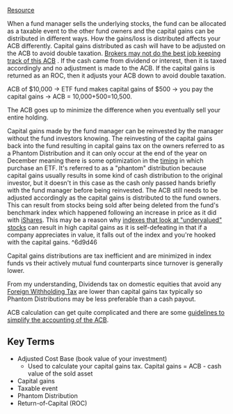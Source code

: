  [Resource](https://www.invesco.com/ca/en/insights/how-do-fund-distributions-affect-acb.html)
 

When a fund manager sells the underlying stocks, the fund can be allocated as a taxable event to the other fund owners and the capital gains can be distributed in different ways. How the gains/loss is distributed affects your ACB differently. Capital gains distributed as cash will have to be adjusted on the ACB to avoid double taxation. [Brokers may not do the best job keeping track of this ACB](Bookkeeping%20of%20ACB.md) . If the cash came from dividend or interest, then it is taxed accordingly and no adjustment is made to the ACB. If the capital gains is returned as an ROC, then it adjusts your ACB down to avoid double taxation. 

ACB of $10,000 -> ETF fund makes capital gains of $500 -> you pay the capital gains -> ACB = 10,000+500=10,500. 

The ACB goes up to minimize the difference when you eventually sell your entire holding. 

Capital gains made by the fund manager can be reinvested by the manager without the fund investors knowing. The reinvesting of the capital gains back into the fund resulting in capital gains tax on the owners referred to as a Phantom Distribution and it can only occur at the end of the year on December meaning there is some optimization in the [timing](ETF%20capital%20gains%20distribution%20practices.md#^79c224) in which purchase an ETF. It's referred to as a "phantom" distribution because capital gains usually results in some kind of cash distribution to the original investor, but it doesn't in this case as the cash only passed hands briefly with the fund manager before being reinvested. The ACB still needs to be adjusted accordingly as the capital gains is distributed to the fund owners. This can result from stocks being sold after being deleted from the fund's benchmark index which happened following an increase in price as it did with [iShares](https://www.globenewswire.com/news-release/2016/11/17/1043703/0/en/BlackRock-R-Canada-Announces-Estimated-2016-Annual-Reinvested-Capital-Gains-Distributions-for-the-iShares-R-ETFs.html).  This may be a reason why [indexes that look at "undervalued" stocks](Bortolloti%20Reboot%20Your%20Portfolio%20Step%205%20Selecting%20the%20appropriate%20index%20ETF.md#^9854d8) can result in high capital gains as it is self-defeating in that if a company appreciates in value, it falls out of the index and you're hooked with the capital gains. ^6d9d46

Capital gains distributions are tax inefficient and are minimized in index funds vs their actively mutual fund counterparts since turnover is generally lower.

From my understanding, Dividends tax on domestic equities that avoid any [Foreign Withholding Tax](Foreign%20Withholding%20Tax.md) are lower than capital gains tax typically so Phantom Distributions may be less preferable than a cash payout. 

ACB calculation can get quite complicated and there are some [guidelines to simplify the accounting of the ACB](Bookkeeping%20of%20ACB.md).



## Key Terms
- Adjusted Cost Base (book value of your investment)
	- Used to calculate your capital gains tax. Capital gains = ACB - cash value of the sold asset
- Capital gains
- Taxable event
- Phantom Distribution
- Return-of-Capital (ROC)